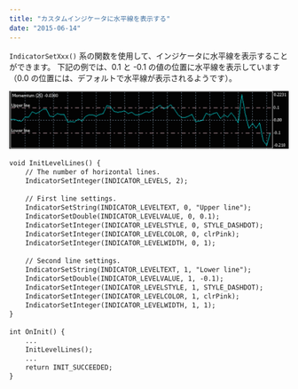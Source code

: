 ```yaml
---
title: "カスタムインジケータに水平線を表示する"
date: "2015-06-14"
---
```


`IndicatorSetXxx()` 系の関数を使用して、インジケータに水平線を表示することができます。
下記の例では、0.1 と -0.1 の値の位置に水平線を表示しています（0.0 の位置には、デフォルトで水平線が表示されるようです）。

![indicator-level-line](img/indicator-level-line.png)

```mql
void InitLevelLines() {
    // The number of horizontal lines.
    IndicatorSetInteger(INDICATOR_LEVELS, 2);

    // First line settings.
    IndicatorSetString(INDICATOR_LEVELTEXT, 0, "Upper line");
    IndicatorSetDouble(INDICATOR_LEVELVALUE, 0, 0.1);
    IndicatorSetInteger(INDICATOR_LEVELSTYLE, 0, STYLE_DASHDOT);
    IndicatorSetInteger(INDICATOR_LEVELCOLOR, 0, clrPink);
    IndicatorSetInteger(INDICATOR_LEVELWIDTH, 0, 1);

    // Second line settings.
    IndicatorSetString(INDICATOR_LEVELTEXT, 1, "Lower line");
    IndicatorSetDouble(INDICATOR_LEVELVALUE, 1, -0.1);
    IndicatorSetInteger(INDICATOR_LEVELSTYLE, 1, STYLE_DASHDOT);
    IndicatorSetInteger(INDICATOR_LEVELCOLOR, 1, clrPink);
    IndicatorSetInteger(INDICATOR_LEVELWIDTH, 1, 1);
}

int OnInit() {
    ...
    InitLevelLines();
    ...
    return INIT_SUCCEEDED;
}
```

